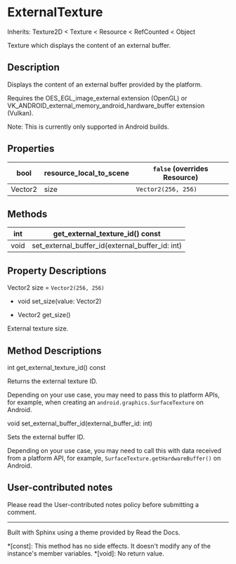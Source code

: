# ExternalTexture

Inherits: Texture2D < Texture < Resource < RefCounted < Object

Texture which displays the content of an external buffer.

## Description

Displays the content of an external buffer provided by the platform.

Requires the OES_EGL_image_external extension (OpenGL) or
VK_ANDROID_external_memory_android_hardware_buffer extension (Vulkan).

Note: This is currently only supported in Android builds.

## Properties

bool | resource_local_to_scene | `false` (overrides Resource)  
---|---|---  
Vector2 | size | `Vector2(256, 256)`  
  
## Methods

int | get_external_texture_id() const  
---|---  
void | set_external_buffer_id(external_buffer_id: int)  
  
## Property Descriptions

Vector2 size = `Vector2(256, 256)`

  * void set_size(value: Vector2)

  * Vector2 get_size()

External texture size.

## Method Descriptions

int get_external_texture_id() const

Returns the external texture ID.

Depending on your use case, you may need to pass this to platform APIs, for
example, when creating an `android.graphics.SurfaceTexture` on Android.

void set_external_buffer_id(external_buffer_id: int)

Sets the external buffer ID.

Depending on your use case, you may need to call this with data received from
a platform API, for example, `SurfaceTexture.getHardwareBuffer()` on Android.

## User-contributed notes

Please read the User-contributed notes policy before submitting a comment.

* * *

Built with Sphinx using a theme provided by Read the Docs.

  *[const]: This method has no side effects. It doesn't modify any of the instance's member variables.
  *[void]: No return value.

